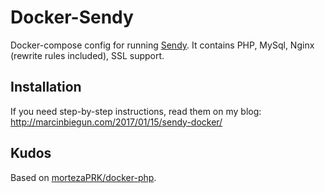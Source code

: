 # Docker-Sendy

Docker-compose config for running [Sendy](https://sendy.co). It contains PHP, MySql, Nginx (rewrite rules included), SSL support.

## Installation

If you need step-by-step instructions, read them on my blog: http://marcinbiegun.com/2017/01/15/sendy-docker/

## Kudos

Based on [mortezaPRK/docker-php](https://github.com/mortezaPRK/docker-php).
